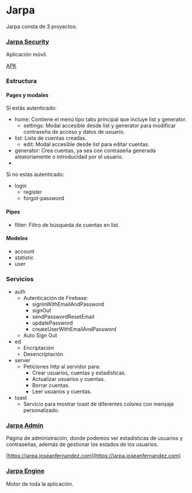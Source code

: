 # Jarpa

Jarpa consta de 3 proyectos:
### [Jarpa Security](https://github.com/joseanfernandez/jarpa-security)
Aplicación móvil.

[APK](https://github.com/joseanfernandez/Jarpa/raw/master/Jarpa.apk)

### Estructura
#### Pages y modales
Si estás autenticado:
* home: Contiene el menú tipo tabs principal que incluye list y generator.
  - settings: Modal accesible desde list y generator para modificar contraseña de acceso y datos de usuario.
* list: Lista de cuentas creadas.
  - edit: Modal accesible desde list para editar cuentas.
* generator: Crea cuentas, ya sea con contraseña generada aleatoriamente o introducidad por el usuario.
* 


Si no estás autenticado:
* login
  - register
  - forgot-password

#### Pipes
* filter: Filtro de búsqueda de cuentas en list.

#### Modelos
* account
* statistic
* user

### Servicios
* auth
  - Autenticación de Firebase: 
    * signInWithEmailAndPassword
    * signOut
    * sendPasswordResetEmail
    * updatePassword
    * createUserWithEmailAndPassword
  - Auto Sign Out
* ed
  - Encriptación
  - Desencriptación
* server
  - Peticiones http al servidor para:
    * Crear usuarios, cuentas y estadísticas.
    * Actualizar usuarios y cuentas.
    * Borrar cuentas.
    * Leer usuarios y cuentas.
* toast
  - Servicio para mostrar toast de diferentes colores con mensaje personalizado.

### [Jarpa Admin](https://github.com/joseanfernandez/jarpa-admin)
Página de administración, donde podemos ver estadísticas de usuarios y contraseñas, además de gestionar los estados de los usuarios.

[https://jarpa.joseanfernandez.com](https://jarpa.joseanfernandez.com)

### [Jarpa Engine](https://github.com/joseanfernandez/jarpa-engine)
Motor de toda la aplicación.






